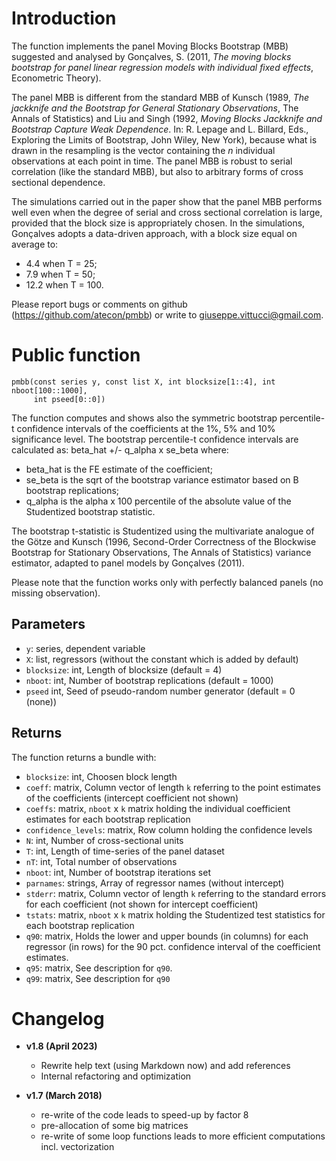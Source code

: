 # Introduction

The function implements the panel Moving Blocks Bootstrap (MBB) suggested and
analysed by Gonçalves, S. (2011, *The moving blocks bootstrap for panel linear
regression models with individual fixed effects*, Econometric Theory).

The panel MBB is different from the standard MBB of Kunsch (1989, *The jackknife and the Bootstrap for General Stationary Observations*, The Annals of Statistics) and Liu and Singh (1992, *Moving Blocks Jackknife and Bootstrap Capture Weak Dependence*. In: R. Lepage and L. Billard, Eds., Exploring the Limits of Bootstrap, John Wiley, New York), because what is drawn in the resampling is the vector containing the *n* individual observations at each point in time. The panel MBB is robust to serial correlation (like the standard MBB), but also to arbitrary forms of cross sectional dependence.

The simulations carried out in the paper show that the panel MBB performs well
even when the degree of serial and cross sectional correlation is large, provided that the block size is appropriately chosen.
In the simulations, Gonçalves adopts a data-driven approach, with a block size
equal on average to:
- 4.4 when T = 25;
- 7.9 when T = 50;
- 12.2 when T = 100.

Please report bugs or comments on github (https://github.com/atecon/pmbb) or
write to giuseppe.vittucci@gmail.com.

# Public function

```
pmbb(const series y, const list X, int blocksize[1::4], int nboot[100::1000],
     int pseed[0::0])
```

The function computes and shows also the symmetric bootstrap percentile-t
confidence intervals of the coefficients at the 1%, 5% and 10% significance
level. The bootstrap percentile-t confidence intervals are calculated as:
beta_hat +/- q_alpha x se_beta
where:

- beta_hat is the FE estimate of the coefficient;
- se_beta is the sqrt of the bootstrap variance estimator based on B bootstrap
replications;
- q_alpha is the alpha x 100 percentile of the absolute value of the Studentized bootstrap statistic.

The bootstrap t-statistic is Studentized using the multivariate analogue of the
Götze and Kunsch (1996, Second-Order Correctness of the Blockwise Bootstrap for
Stationary Observations, The Annals of Statistics) variance estimator, adapted
to panel models by Gonçalves (2011).

Please note that the function works only with perfectly balanced panels (no
missing observation).


## Parameters

- `y`:           series, dependent variable
- `X`:           list, regressors (without the constant which is added by default)
- `blocksize`:   int, Length of blocksize (default = 4)
- `nboot`:       int, Number of bootstrap replications (default = 1000)
- `pseed`        int, Seed of pseudo-random number generator (default = 0 (none))

## Returns

The function returns a bundle with:

- `blocksize`: int, Choosen block length
- `coeff`: matrix, Column vector of length `k` referring to the point estimates of the coefficients (intercept coefficient not shown)
- `coeffs`: matrix, `nboot` x `k` matrix holding the individual coefficient estimates for each bootstrap replication
- `confidence_levels`: matrix, Row column holding the confidence levels
- `N`: int, Number of cross-sectional units
- `T`: int, Length of time-series of the panel dataset
- `nT`: int, Total number of observations
- `nboot`: int, Number of bootstrap iterations set
- `parnames`: strings, Array of regressor names (without intercept)
- `stderr`: matrix, Column vector of length `k` referring to the standard errors for each coefficient (not shown for intercept coefficient)
- `tstats`: matrix, `nboot` x `k` matrix holding the Studentized test statistics for each bootstrap replication
- `q90`: matrix, Holds the lower and upper bounds (in columns) for each regressor (in rows) for the 90 pct. confidence interval of the coefficient estimates.
- `q95`: matrix, See description for `q90`.
- `q99`: matrix, See description for `q90`


# Changelog

* **v1.8 (April 2023)**
  * Rewrite help text (using Markdown now) and add references
  * Internal refactoring and optimization

* **v1.7 (March 2018)**
  * re-write of the code leads to speed-up by factor 8
  * pre-allocation of some big matrices
  * re-write of some loop functions leads to more efficient computations incl.
    vectorization
